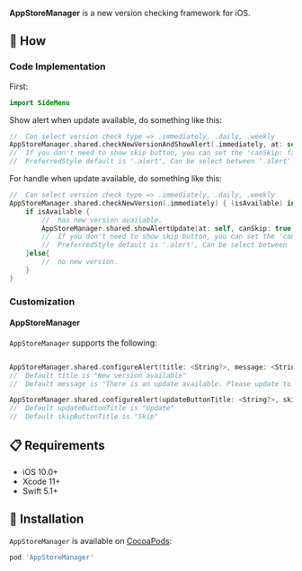 **AppStoreManager** is a new version checking framework for iOS.

## 📝 How
### Code Implementation
First:
```swift
import SideMenu
```

Show alert when update available, do something like this:
```swift
//  Can select version check type => .immediately, .daily, .weekly
AppStoreManager.shared.checkNewVersionAndShowAlert(.immediately, at: self, canSkip: true, preferredStyle: .alert)
//  If you don't need to show skip button, you can set the 'canSkip: false'
//  PreferredStyle default is '.alert', Can be select between '.alert' and '.actionSheet'
```

For handle when update available, do something like this:
```swift
//  Can select version check type => .immediately, .daily, .weekly
AppStoreManager.shared.checkNewVersion(.immediately) { (isAvailable) in
    if isAvailable {
        //  has new version available.
        AppStoreManager.shared.showAlertUpdate(at: self, canSkip: true, preferredStyle: .alert)
        //  If you don't need to show skip button, you can set the 'canSkip: false'
        //  PreferredStyle default is '.alert', Can be select between '.alert' and '.actionSheet'
    }else{
        //  no new version.
    }
}
```
### Customization
#### AppStoreManager
`AppStoreManager` supports the following:
```swift

AppStoreManager.shared.configureAlert(title: <String?>, message: <String?>)
//  Default title is "New version available"
//  Default message is "There is an update available. Please update to use this application.", message is optional.

AppStoreManager.shared.configureAlert(updateButtonTitle: <String?>, skipButtonTitle: <String?>)
//  Default updateButtonTitle is "Update"
//  Default skipButtonTitle is "Skip"
```

## 📋 Requirements

* iOS 10.0+
* Xcode 11+
* Swift 5.1+

## 📲 Installation

`AppStoreManager` is available on [CocoaPods](https://cocoapods.org/pods/AppStoreManager):

```ruby
pod 'AppStoreManager'
```
